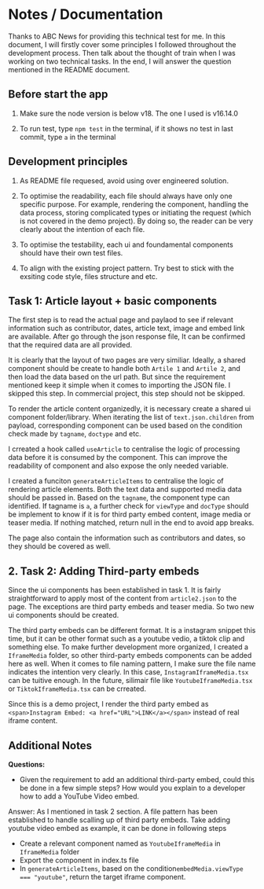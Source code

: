 # Notes / Documentation

Thanks to ABC News for providing this technical test for me. In this document, I will firstly cover some principles I followed throughout the development process. Then talk about the thought of train when I was working on two technical tasks. In the end,  I will answer the question mentioned in the README document.

## Before start the app

1. Make sure the node version is below v18. The one I used is v16.14.0

2. To run test, type `npm test` in the terminal, if it shows no test in last commit, type `a` in the terminal

## Development principles
1. As README file requesed, avoid using over engineered solution.

2. To optimise the readability, each file should always have only one specific purpose. For example, rendering the component, handling the data process, storing complicated types or initiating the request (which is not covered in the demo project). By doing so, the reader can be very clearly about the intention of each file.

3. To optimise the testability, each ui and foundamental components should have their own test files.

4. To align with the existing project pattern. Try best to stick with the exsiting code style, files structure and etc.

## Task 1:  Article layout + basic components

The first step is to read the actual page and paylaod to see if relevant information such as contributor, dates, article text, image and embed link are available. After go through the json response file, It can be confirmed that the required data are all provided.

It is clearly that the layout of two pages are very similiar. Ideally, a shared component should be create to handle both `Artile 1` and `Artile 2`, and then load the data based on the url path. But since the requirement mentioned keep it simple when it comes to importing the JSON file. I skipped this step. In commercial project, this step should not be skipped.

To render the article content organizedly, it is necessary create a shared ui component folder/library. When iterating the list of `text.json.children` from payload, corresponding component can be used based on the condition check made by `tagname`, `doctype` and etc.

I crreated a hook called `useArticle` to centralise the logic of processing data before it is consumed by the component. This can improve the readability of component and also expose the only needed variable.

I created a funciton `generateArticleItems` to centralise the logic of rendering article elements. Both the text data and supported media data should be passed in. Based on the `tagname`, the component type can identified. If tagname is `a`, a further check for `viewType` and `docType` should be implement to know if it is for third party embed content, image media or teaser media. If nothing matched, return null in the end to avoid app breaks.

The page also contain the information such as contributors and dates, so they should be covered as well.

## 2. Task 2: Adding Third-party embeds

Since the ui components has been established in task 1. It is fairly straightforward to apply most of the content from `article2.json` to the page. The exceptions are third party embeds and teaser media. So two new ui components should be created.

The third party embeds can be different format. It is a instagram snippet this time, but it can be other format such as a youtube vedio, a tiktok clip and something else. To make further development more organized, I created a `IframeMedia` folder, so other third-party embeds components can be added here as well. When it comes to file naming pattern, I make sure the file name indicates the intention very clearly. In this case, `InstagramIframeMedia.tsx` can be tuitive enough. In the future, silimair file like `YoutubeIframeMedia.tsx` or `TiktokIframeMedia.tsx` can be crreated.

Since this is a demo project, I render the third party embed as `<span>Instagram Embed: <a href="URL">LINK</a></span>` instead of real iframe content.

## Additional Notes

**Questions:**
- Given the requirement to add an additional third-party embed, could this be done in a few simple steps? How would you explain to a developer how to add a YouTube Video embed.

Answer: As I mentioned in task 2 section. A file pattern has been established to handle scalling up of third party embeds. Take adding youtube video embed as example, it can be done in following steps
  - Create a relevant component named as `YoutubeIframeMedia` in `IframeMedia` folder
  - Export the component in index.ts file
  - In `generateArticleItems`, based on the condition`embedMedia.viewType === "youtube"`, return the target iframe component.
